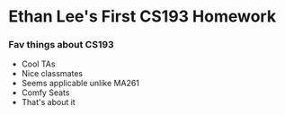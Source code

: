 # Ethan Lee's First CS193 Homework

### Fav things about CS193
- Cool TAs
- Nice classmates
- Seems applicable unlike MA261
- Comfy Seats
- That's about it
